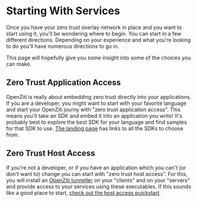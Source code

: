 # Starting With Services

Once you have your zero trust overlay network in place and you want to start using it, you'll be wondering where to begin. You can start 
in a few different directions. Depending on your experience and what you're looking to do you'll have numerous directions to go in.

This page will hopefully give you some insight into some of the choices you can make.

## Zero Trust Application Access

OpenZiti is really about embedding zero trust directly into your applications. If you are a developer, you might want to start with 
your favorite language and start your OpenZiti journy with "zero trust application access". This means you'll take an SDK and embed it 
into an application you write! It's probably best to explore the best SDK for your language and find samples for that SDK to use. 
[The landing page](index.md) has links to all the SDKs to choose from.  

## Zero Trust Host Access

If you're not a developer, or if you have an application which you can't (or don't want to) change you can start with "zero trust host 
access". For this, you will install an [OpenZiti tunneller](../../clients/tunnelers) on your "clients" and on your "servers" and 
provide access to your services using these executables. If this sounds like a good place to start, 
[check out the host access quickstart](ztha).